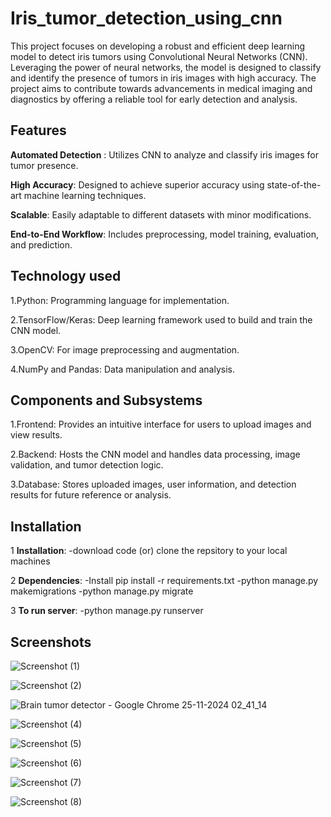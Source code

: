 
# Iris_tumor_detection_using_cnn

This project focuses on developing a robust and efficient deep learning model to detect iris tumors using Convolutional Neural Networks (CNN). Leveraging the power of neural networks, the model is designed to classify and identify the presence of tumors in iris images with high accuracy. The project aims to contribute towards advancements in medical imaging and diagnostics by offering a reliable tool for early detection and analysis.


## Features

**Automated Detection** : Utilizes CNN to analyze and classify iris images for tumor presence.

**High Accuracy**: Designed to achieve superior accuracy using state-of-the-art machine learning techniques.

**Scalable**: Easily adaptable to different datasets with minor modifications.

**End-to-End Workflow**: Includes preprocessing, model training, evaluation, and prediction.


## Technology used
1.Python: Programming language for implementation.

2.TensorFlow/Keras: Deep learning framework used to build and train the CNN model.

3.OpenCV: For image preprocessing and augmentation.

4.NumPy and Pandas: Data manipulation and analysis.

## Components and Subsystems
1.Frontend: Provides an intuitive interface for users to upload images and view results.

2.Backend: Hosts the CNN model and handles data processing, image validation, and tumor detection logic.

3.Database: Stores uploaded images, user information, and detection results for future reference or analysis.
## Installation
1 **Installation**:
-download code (or) clone the repsitory to your local machines

2 **Dependencies**:
-Install pip install -r requirements.txt
-python manage.py makemigrations
-python manage.py migrate

3 **To run server**:
-python manage.py runserver



    
## Screenshots

![Screenshot (1)]( )

![Screenshot (2)]()

![Brain tumor detector - Google Chrome 25-11-2024 02_41_14](https://github.com/user-attachments/assets/06bd7bf9-71d8-4ef7-8996-96a6a67ff572)

![Screenshot (4)]()

![Screenshot (5)](https://github.com/user-attachments/assets/7a54239a-b006-4122-8752-5c380c102b41)

![Screenshot (6)](https://github.com/user-attachments/assets/b1f443e1-ebcf-4be8-867f-29ed690e1314)

![Screenshot (7)](https://github.com/user-attachments/assets/fea2c50b-2e24-4811-a155-97d11cb63c49)

![Screenshot (8)](https://github.com/user-attachments/assets/4f66f4bc-203e-4837-b710-3a761ec3e1ba)
